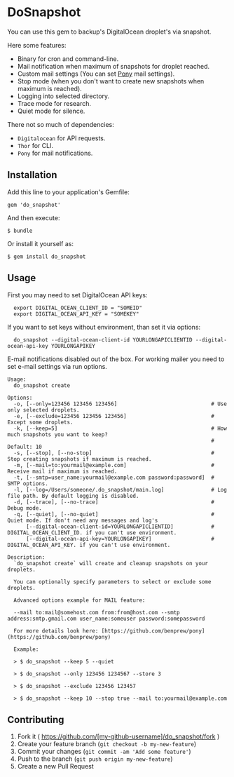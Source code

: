 # DoSnapshot

You can use this gem to backup's DigitalOcean droplet's via snapshot.

Here some features:

- Binary for cron and command-line.
- Mail notification when maximum of snapshots for droplet reached.
- Custom mail settings (You can set [Pony](https://github.com/benprew/pony) mail settings).
- Stop mode (when you don't want to create new snapshots when maximum is reached).
- Logging into selected directory.
- Trace mode for research.
- Quiet mode for silence.

There not so much of dependencies:

- `Digitalocean` for API requests.
- `Thor` for CLI.
- `Pony` for mail notifications.

## Installation

Add this line to your application's Gemfile:

    gem 'do_snapshot'

And then execute:

    $ bundle

Or install it yourself as:

    $ gem install do_snapshot

## Usage

First you may need to set DigitalOcean API keys:
 
```shell
  export DIGITAL_OCEAN_CLIENT_ID = "SOMEID"
  export DIGITAL_OCEAN_API_KEY = "SOMEKEY"
```
 
If you want to set keys without environment, than set it via options:

```shell
  do_snapshot --digital-ocean-client-id YOURLONGAPICLIENTID --digital-ocean-api-key YOURLONGAPIKEY
```

E-mail notifications disabled out of the box. 
For working mailer you need to set e-mail settings via run options.

```shell
Usage:
  do_snapshot create

Options:
  -o, [--only=123456 123456 123456]                              # Use only selected droplets.
  -e, [--exclude=123456 123456 123456]                           # Except some droplets.
  -k, [--keep=5]                                                 # How much snapshots you want to keep?
                                                                 # Default: 10
  -s, [--stop], [--no-stop]                                      # Stop creating snapshots if maximum is reached.
  -m, [--mail=to:yourmail@example.com]                           # Receive mail if maximum is reached.
  -t, [--smtp=user_name:yourmail@example.com password:password]  # SMTP options.
  -l, [--log=/Users/someone/.do_snapshot/main.log]               # Log file path. By default logging is disabled.
  -d, [--trace], [--no-trace]                                    # Debug mode.
  -q, [--quiet], [--no-quiet]                                    # Quiet mode. If don't need any messages and log's
      [--digital-ocean-client-id=YOURLONGAPICLIENTID]            # DIGITAL_OCEAN_CLIENT_ID. if you can't use environment.
      [--digital-ocean-api-key=YOURLONGAPIKEY]                   # DIGITAL_OCEAN_API_KEY. if you can't use environment.

Description:
  `do_snapshot create` will create and cleanup snapshots on your droplets.

  You can optionally specify parameters to select or exclude some droplets.

  Advanced options example for MAIL feature:

  --mail to:mail@somehost.com from:from@host.com --smtp address:smtp.gmail.com user_name:someuser password:somepassword

  For more details look here: [https://github.com/benprew/pony](https://github.com/benprew/pony)

  Example:

  > $ do_snapshot --keep 5 --quiet

  > $ do_snapshot --only 123456 1234567 --store 3

  > $ do_snapshot --exclude 123456 123457

  > $ do_snapshot --keep 10 --stop true --mail to:yourmail@example.com
```

## Contributing

1. Fork it ( https://github.com/[my-github-username]/do_snapshot/fork )
2. Create your feature branch (`git checkout -b my-new-feature`)
3. Commit your changes (`git commit -am 'Add some feature'`)
4. Push to the branch (`git push origin my-new-feature`)
5. Create a new Pull Request
